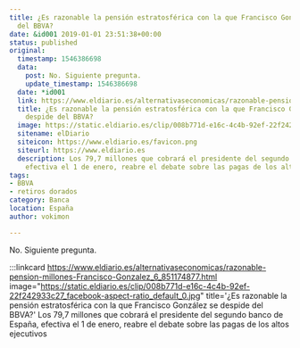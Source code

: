 ```yaml
---
title: ¿Es razonable la pensión estratosférica con la que Francisco González se despide
  del BBVA?
date: &id001 2019-01-01 23:51:38+00:00
status: published
original:
  timestamp: 1546386698
  data:
    post: No. Siguiente pregunta.
    update_timestamp: 1546386698
  date: *id001
  link: https://www.eldiario.es/alternativaseconomicas/razonable-pension-millones-Francisco-Gonzalez_6_851174877.html
  title: ¿Es razonable la pensión estratosférica con la que Francisco González se
    despide del BBVA?
  image: https://static.eldiario.es/clip/008b771d-e16c-4c4b-92ef-22f242933c27_facebook-aspect-ratio_default_0.jpg
  sitename: elDiario
  siteicon: https://www.eldiario.es/favicon.png
  siteurl: https://www.eldiario.es
  description: Los 79,7 millones que cobrará el presidente del segundo banco de España,
    efectiva el 1 de enero, reabre el debate sobre las pagas de los altos ejecutivos
tags:
- BBVA
- retiros dorados
category: Banca
location: España
author: vokimon

---
```

No. Siguiente pregunta.

:::linkcard https://www.eldiario.es/alternativaseconomicas/razonable-pension-millones-Francisco-Gonzalez_6_851174877.html image="https://static.eldiario.es/clip/008b771d-e16c-4c4b-92ef-22f242933c27_facebook-aspect-ratio_default_0.jpg" title='¿Es razonable la pensión estratosférica con la que Francisco González se despide del BBVA?'
    Los 79,7 millones que cobrará el presidente del segundo banco de España,
    efectiva el 1 de enero, reabre el debate sobre las pagas de los altos ejecutivos


